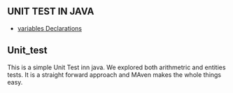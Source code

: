 ## UNIT TEST IN JAVA
* [variables Declarations](#Unit_test)


## Unit_test
This is a simple Unit Test inn java. We explored both arithmetric and entities tests. 
It is a straight forward approach and MAven makes the whole things easy.